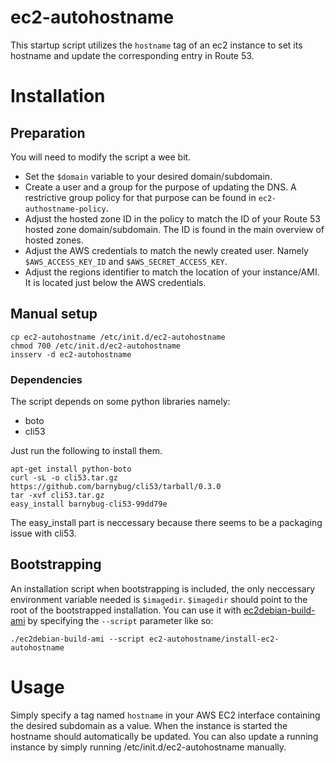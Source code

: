 ec2-autohostname
=====================

This startup script utilizes the `hostname` tag of an ec2 instance
to set its hostname and update the corresponding entry in Route 53.

# Installation #
## Preparation ##
You will need to modify the script a wee bit.
* Set the `$domain` variable to your desired domain/subdomain.
* Create a user and a group for the purpose of updating the DNS. A restrictive group policy for that purpose can be found in `ec2-authostname-policy`.
* Adjust the hosted zone ID in the policy to match the ID of your Route 53 hosted zone domain/subdomain. The ID is found in the main overview of hosted zones.
* Adjust the AWS credentials to match the newly created user. Namely `$AWS_ACCESS_KEY_ID` and `$AWS_SECRET_ACCESS_KEY`.
* Adjust the regions identifier to match the location of your instance/AMI. It is located just below the AWS credentials.

## Manual setup ##

```
cp ec2-autohostname /etc/init.d/ec2-autohostname
chmod 700 /etc/init.d/ec2-autohostname
insserv -d ec2-autohostname
```

### Dependencies ###
The script depends on some python libraries namely:
* boto
* cli53

Just run the following to install them.

```
apt-get install python-boto
curl -sL -o cli53.tar.gz https://github.com/barnybug/cli53/tarball/0.3.0
tar -xvf cli53.tar.gz
easy_install barnybug-cli53-99dd79e
```

The easy_install part is neccessary because there seems to be a packaging issue with cli53.

## Bootstrapping ##
An installation script when bootstrapping is included, the only neccessary environment variable needed is `$imagedir`.
`$imagedir` should point to the root of the bootstrapped installation.
You can use it with [ec2debian-build-ami](https://github.com/andsens/ec2debian-build-ami) by specifying the `--script` parameter like so:
```
./ec2debian-build-ami --script ec2-autohostname/install-ec2-autohostname
```

# Usage #
Simply specify a tag named `hostname` in your AWS EC2 interface containing the desired subdomain as a value.
When the instance is started the hostname should automatically be updated.
You can also update a running instance by simply running /etc/init.d/ec2-autohostname manually.
